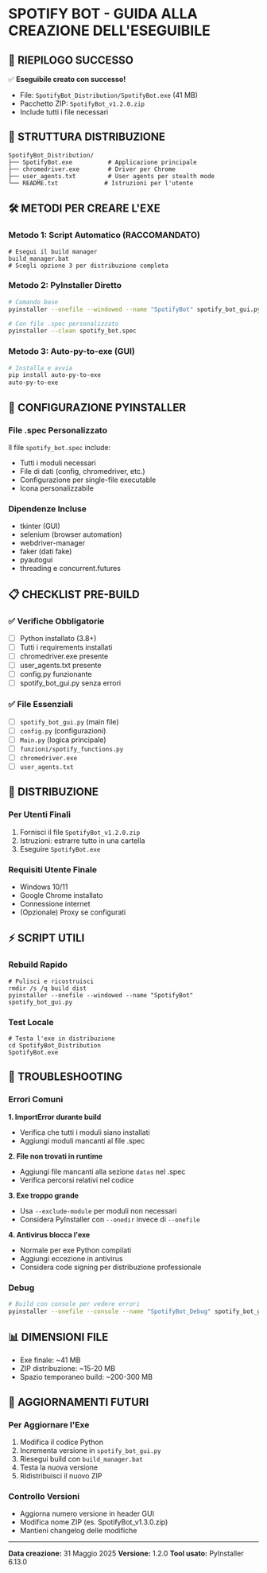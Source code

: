 # SPOTIFY BOT - GUIDA ALLA CREAZIONE DELL'ESEGUIBILE

## 🎯 RIEPILOGO SUCCESSO
✅ **Eseguibile creato con successo!**
- File: `SpotifyBot_Distribution/SpotifyBot.exe` (41 MB)
- Pacchetto ZIP: `SpotifyBot_v1.2.0.zip`
- Include tutti i file necessari

## 📁 STRUTTURA DISTRIBUZIONE
```
SpotifyBot_Distribution/
├── SpotifyBot.exe          # Applicazione principale
├── chromedriver.exe        # Driver per Chrome
├── user_agents.txt         # User agents per stealth mode
└── README.txt             # Istruzioni per l'utente
```

## 🛠️ METODI PER CREARE L'EXE

### Metodo 1: Script Automatico (RACCOMANDATO)
```batch
# Esegui il build manager
build_manager.bat
# Scegli opzione 3 per distribuzione completa
```

### Metodo 2: PyInstaller Diretto
```bash
# Comando base
pyinstaller --onefile --windowed --name "SpotifyBot" spotify_bot_gui.py

# Con file .spec personalizzato
pyinstaller --clean spotify_bot.spec
```

### Metodo 3: Auto-py-to-exe (GUI)
```bash
# Installa e avvia
pip install auto-py-to-exe
auto-py-to-exe
```

## 🔧 CONFIGURAZIONE PYINSTALLER

### File .spec Personalizzato
Il file `spotify_bot.spec` include:
- Tutti i moduli necessari
- File di dati (config, chromedriver, etc.)
- Configurazione per single-file executable
- Icona personalizzabile

### Dipendenze Incluse
- tkinter (GUI)
- selenium (browser automation)
- webdriver-manager
- faker (dati fake)
- pyautogui
- threading e concurrent.futures

## 📋 CHECKLIST PRE-BUILD

### ✅ Verifiche Obbligatorie
- [ ] Python installato (3.8+)
- [ ] Tutti i requirements installati
- [ ] chromedriver.exe presente
- [ ] user_agents.txt presente
- [ ] config.py funzionante
- [ ] spotify_bot_gui.py senza errori

### ✅ File Essenziali
- [ ] `spotify_bot_gui.py` (main file)
- [ ] `config.py` (configurazioni)
- [ ] `Main.py` (logica principale)
- [ ] `funzioni/spotify_functions.py`
- [ ] `chromedriver.exe`
- [ ] `user_agents.txt`

## 🚀 DISTRIBUZIONE

### Per Utenti Finali
1. Fornisci il file `SpotifyBot_v1.2.0.zip`
2. Istruzioni: estrarre tutto in una cartella
3. Eseguire `SpotifyBot.exe`

### Requisiti Utente Finale
- Windows 10/11
- Google Chrome installato
- Connessione internet
- (Opzionale) Proxy se configurati

## ⚡ SCRIPT UTILI

### Rebuild Rapido
```batch
# Pulisci e ricostruisci
rmdir /s /q build dist
pyinstaller --onefile --windowed --name "SpotifyBot" spotify_bot_gui.py
```

### Test Locale
```batch
# Testa l'exe in distribuzione
cd SpotifyBot_Distribution
SpotifyBot.exe
```

## 🐛 TROUBLESHOOTING

### Errori Comuni

**1. ImportError durante build**
- Verifica che tutti i moduli siano installati
- Aggiungi moduli mancanti al file .spec

**2. File non trovati in runtime**
- Aggiungi file mancanti alla sezione `datas` nel .spec
- Verifica percorsi relativi nel codice

**3. Exe troppo grande**
- Usa `--exclude-module` per moduli non necessari
- Considera PyInstaller con `--onedir` invece di `--onefile`

**4. Antivirus blocca l'exe**
- Normale per exe Python compilati
- Aggiungi eccezione in antivirus
- Considera code signing per distribuzione professionale

### Debug
```bash
# Build con console per vedere errori
pyinstaller --onefile --console --name "SpotifyBot_Debug" spotify_bot_gui.py
```

## 📊 DIMENSIONI FILE
- Exe finale: ~41 MB
- ZIP distribuzione: ~15-20 MB
- Spazio temporaneo build: ~200-300 MB

## 🔄 AGGIORNAMENTI FUTURI

### Per Aggiornare l'Exe
1. Modifica il codice Python
2. Incrementa versione in `spotify_bot_gui.py`
3. Riesegui build con `build_manager.bat`
4. Testa la nuova versione
5. Ridistribuisci il nuovo ZIP

### Controllo Versioni
- Aggiorna numero versione in header GUI
- Modifica nome ZIP (es. SpotifyBot_v1.3.0.zip)
- Mantieni changelog delle modifiche

---
**Data creazione:** 31 Maggio 2025
**Versione:** 1.2.0
**Tool usato:** PyInstaller 6.13.0
